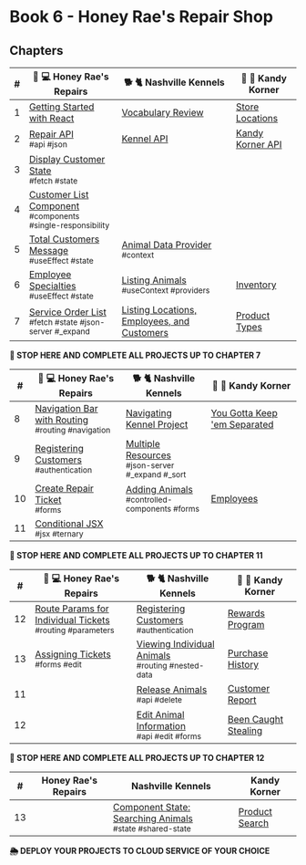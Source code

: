 # Book 6 - Honey Rae's Repair Shop

## Chapters

| # | 🍯 💻 Honey Rae's Repairs | 🐕 🐈 Nashville Kennels | 🍭 🍬 Kandy Korner |
|--|--|--|--|
| 1 | [Getting Started with React](./chapters/REACT_BASICS.md) | [Vocabulary Review](./chapters/REACT_BASICS_REVIEW.md) | [Store Locations](./chapters/KK_STORES.md) |
| 2 | [Repair API](./chapters/REPAIR_API.md) <br/> <sub style="font-size:0.85rem;">#api #json</sub> | [Kennel API](./chapters/KENNEL_API.md)  | [Kandy Korner API](./chapters/KANDY_API.md) |
| 3 | [Display Customer State](./chapters/HONEY_CUSTOMERS.md) <br/> <sub style="font-size:0.85rem;">#fetch #state</sub> | |  |
| 4 | [Customer List Component](./chapters/HONEY_CUSTOMER_LIST.md) <br/> <sub style="font-size:0.85rem;">#components #single-responsibility</sub> |  |  |
| 5 | [Total Customers Message](./chapters/HONEY_USE_EFFECT.md) <br/> <sub style="font-size:0.85rem;">#useEffect #state</sub> | [Animal Data Provider](./chapters/DATA_PROVIDER.md) <br/> <sub style="font-size:0.85rem;">#context</sub> |  |
| 6 | [Employee Specialties](./chapters/HONEY_EMPLOYEES.md) <br/> <sub style="font-size:0.85rem;">#useEffect #state</sub> | [Listing Animals](./chapters/LIST_USECONTEXT.md) <br/> <sub style="font-size:0.85rem;">#useContext #providers </sub>  | [Inventory](./chapters/KK_INVENTORY.md) |
| 7 | [Service Order List](./chapters/HONEY_SERVICE_ORDERS.md) <br/> <sub style="font-size:0.85rem;">#fetch #state #json-server #_expand</sub> | [Listing Locations, Employees, and Customers](./chapters/LIVE_DATA.md) | [Product Types](./chapters/KK_PRODUCT_TYPES.md) |

**🧨 STOP HERE AND COMPLETE ALL PROJECTS UP TO CHAPTER 7**

| # | 🍯 💻 Honey Rae's Repairs | 🐕 🐈 Nashville Kennels | 🍭 🍬 Kandy Korner |
|--|--|--|--|
| 8 | [Navigation Bar with Routing](./chapters/ROUTING.md) <br/> <sub style="font-size:0.85rem;">#routing #navigation</sub> | [Navigating Kennel Project](./chapters/KENNEL_ROUTING.md) | [You Gotta Keep 'em Separated](./chapters/KK_ROUTING.md) |
| 9 | [Registering Customers](./chapters/HONEY_AUTHENTICATION.md) <br/> <sub style="font-size:0.85rem;">#authentication</sub> | [Multiple Resources](./chapters/MULTIPLE_PROVIDERS.md) <br/> <sub style="font-size:0.85rem;">#json-server #_expand #_sort</sub> |  |
| 10 | [Create Repair Ticket](./chapters/HONEY_CREATE_TICKET.md) <br/> <sub style="font-size:0.85rem;">#forms</sub> | [Adding Animals](./chapters/FORMS_CONTROLLED_COMPONENT.md) <br/> <sub style="font-size:0.85rem;">#controlled-components #forms</sub>  | [Employees](./chapters/KK_EMPLOYEES.md) |
| 11 | [Conditional JSX](./chapters/HONEY_JSX_TERNARY.md) <br/> <sub style="font-size:0.85rem;">#jsx #ternary</sub> | | |

**🧨 STOP HERE AND COMPLETE ALL PROJECTS UP TO CHAPTER 11**

| # | 🍯 💻 Honey Rae's Repairs | 🐕 🐈 Nashville Kennels | 🍭 🍬 Kandy Korner |
|--|--|--|--|
| 12 | [Route Params for Individual Tickets](./chapters/HONEY_ROUTE_PARAMS.md)  <br/> <sub style="font-size:0.85rem;">#routing #parameters</sub> | [Registering Customers](./chapters/AUTHENTICATION.md) <br/> <sub style="font-size:0.85rem;">#authentication</sub> | [Rewards Program](./chapters/KK_CUSTOMERS.md) |
| 13 | [Assigning Tickets](./chapters/HONEY_EDIT.md)  <br/> <sub style="font-size:0.85rem;">#forms #edit</sub> | [Viewing Individual Animals](./chapters/USING_NESTED_DATA.md) <br/> <sub style="font-size:0.85rem;">#routing #nested-data</sub> | [Purchase History](./chapters/KK_PURCHASES.md) |
| 11 | | [Release Animals](./chapters/DELETE.md) <br/> <sub style="font-size:0.85rem;">#api #delete</sub>  | [Customer Report](./chapters/KK_REPORT.md) |
| 12 | | [Edit Animal Information](./chapters/EDIT.md) <br/> <sub style="font-size:0.85rem;">#api #edit #forms</sub>  | [Been Caught Stealing](./chapters/KK_DELETE.md) |

**🧨 STOP HERE AND COMPLETE ALL PROJECTS UP TO CHAPTER 12**

|#| Honey Rae's Repairs | Nashville Kennels | Kandy Korner |
|--|--|--|--|
| 13 | | [Component State: Searching Animals](./chapters/DASHBOARD_SEARCH.md) <br/> <sub style="font-size:0.85rem;">#state #shared-state</sub> | [Product Search](./chapters/KK_SEARCH.md) |  |

**🌦 DEPLOY YOUR PROJECTS TO CLOUD SERVICE OF YOUR CHOICE**